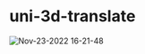 # uni-3d-translate

![Nov-23-2022 16-21-48](https://user-images.githubusercontent.com/26371465/203500059-77f7a1db-fe47-4cc3-8053-98871124972c.gif)
